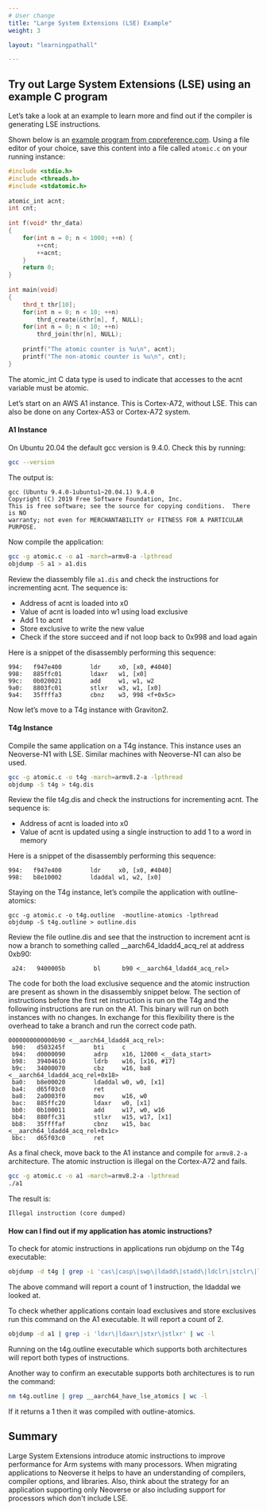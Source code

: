 ```yaml
---
# User change
title: "Large System Extensions (LSE) Example"
weight: 3

layout: "learningpathall"

---
```


## Try out Large System Extensions (LSE) using an example C program

Let’s take a look at an example to learn more and find out if the compiler is generating LSE instructions. 

Shown below is an [example program from cppreference.com](https://en.cppreference.com/w/c/language/atomic). Using a file editor of your choice, save this content into a file called `atomic.c` on your running instance:

```cpp
#include <stdio.h>
#include <threads.h>
#include <stdatomic.h>
 
atomic_int acnt;
int cnt;
 
int f(void* thr_data)
{
    for(int n = 0; n < 1000; ++n) {
        ++cnt;
        ++acnt;
    }
    return 0;
}
 
int main(void)
{
    thrd_t thr[10];
    for(int n = 0; n < 10; ++n)
        thrd_create(&thr[n], f, NULL);
    for(int n = 0; n < 10; ++n)
        thrd_join(thr[n], NULL);
 
    printf("The atomic counter is %u\n", acnt);
    printf("The non-atomic counter is %u\n", cnt);
}
```
The atomic_int C data type is used to indicate that accesses to the acnt variable must be atomic.

Let’s start on an AWS A1 instance. This is Cortex-A72, without LSE. This can also be done on any Cortex-A53 or Cortex-A72 system. 

#### **A1 Instance**

On Ubuntu 20.04 the default gcc version is 9.4.0. Check this by running:

```bash
gcc --version
```

The output is:

```output
gcc (Ubuntu 9.4.0-1ubuntu1~20.04.1) 9.4.0
Copyright (C) 2019 Free Software Foundation, Inc.
This is free software; see the source for copying conditions.  There is NO
warranty; not even for MERCHANTABILITY or FITNESS FOR A PARTICULAR PURPOSE.
```

Now compile the application:

```bash
gcc -g atomic.c -o a1 -march=armv8-a -lpthread
objdump -S a1 > a1.dis
```

Review the diassembly file `a1.dis` and check the instructions for incrementing acnt. The sequence is:

- Address of acnt is loaded into x0
- Value of acnt is loaded into w1 using load exclusive
- Add 1 to acnt
- Store exclusive to write the new value
- Check if the store succeed and if not loop back to 0x998 and load again

Here is a snippet of the disassembly performing this sequence:

```output
994:   f947e400        ldr     x0, [x0, #4040]
998:   885ffc01        ldaxr   w1, [x0]
99c:   0b020021        add     w1, w1, w2
9a0:   8803fc01        stlxr   w3, w1, [x0]
9a4:   35ffffa3        cbnz    w3, 998 <f+0x5c>
```

Now let’s move to a T4g instance with Graviton2.

#### **T4g Instance**

Compile the same application on a T4g instance. This instance uses an Neoverse-N1 with LSE. Similar machines with Neoverse-N1 can also be used.
 
```bash
gcc -g atomic.c -o t4g -march=armv8.2-a -lpthread
objdump -S t4g > t4g.dis
```

Review the file t4g.dis and check the instructions for incrementing acnt. The sequence is:

- Address of acnt is loaded into x0
- Value of acnt is updated using a single instruction to add 1 to a word in memory

Here is a snippet of the disassembly performing this sequence:

```output
994:   f947e400        ldr     x0, [x0, #4040]
998:   b8e10002        ldaddal w1, w2, [x0]
```

Staying on the T4g instance, let’s compile the application with outline-atomics:

```console
gcc -g atomic.c -o t4g.outline  -moutline-atomics -lpthread
objdump -S t4g.outline > outline.dis
```

Review the file outline.dis and see that the instruction to increment acnt is now a branch to something called __aarch64_ldadd4_acq_rel at address 0xb90:

```output
 a24:   9400005b        bl      b90 <__aarch64_ldadd4_acq_rel>
```

The code for both the load exclusive sequence and the atomic instruction are present as shown in the disassembly snippet below. The section of instructions before the first ret instruction is run on the T4g and the following instructions are run on the A1. This binary will run on both instances with no changes. In exchange for this flexibility there is the overhead to take a branch and run the correct code path.

```console
0000000000000b90 <__aarch64_ldadd4_acq_rel>:
 b90:   d503245f        bti     c
 b94:   d0000090        adrp    x16, 12000 <__data_start>
 b98:   39404610        ldrb    w16, [x16, #17]
 b9c:   34000070        cbz     w16, ba8 <__aarch64_ldadd4_acq_rel+0x18>
 ba0:   b8e00020        ldaddal w0, w0, [x1]
 ba4:   d65f03c0        ret
 ba8:   2a0003f0        mov     w16, w0
 bac:   885ffc20        ldaxr   w0, [x1]
 bb0:   0b100011        add     w17, w0, w16
 bb4:   880ffc31        stlxr   w15, w17, [x1]
 bb8:   35ffffaf        cbnz    w15, bac <__aarch64_ldadd4_acq_rel+0x1c>
 bbc:   d65f03c0        ret
```

As a final check, move back to the A1 instance and compile for `armv8.2-a` architecture. The atomic instruction is illegal on the Cortex-A72 and fails.

```bash
gcc -g atomic.c -o a1 -march=armv8.2-a -lpthread
./a1
```

The result is:

```output
Illegal instruction (core dumped)
```

#### **How can I find out if my application has atomic instructions?**

To check for atomic instructions in applications run objdump on the T4g executable:

```bash
objdump -d t4g | grep -i 'cas\|casp\|swp\|ldadd\|stadd\|ldclr\|stclr\|ldeor\|steor\|ldset\|stset\|ldsmax\|stsmax\|ldsmin\|stsmin\|ldumax\|stumax\|ldumin\|stumin' | wc -l
```

The above command will report a count of 1 instruction, the ldaddal we looked at. 

To check whether applications contain load exclusives and store exclusives run this command on the A1 executable. It will report a count of 2.

```bash
objdump -d a1 | grep -i 'ldxr\|ldaxr\|stxr\|stlxr' | wc -l
```

Running on the t4g.outline executable which supports both architectures will report both types of instructions. 

Another way to confirm an executable supports both architectures is to run the command:

```bash
nm t4g.outline | grep __aarch64_have_lse_atomics | wc -l
```

If it returns a 1 then it was compiled with outline-atomics.

## Summary

Large System Extensions introduce atomic instructions to improve performance for Arm systems with many processors. When migrating applications to Neoverse it helps to have an understanding of compilers, compiler options, and libraries. Also, think about the strategy for an application supporting only Neoverse or also including support for processors which don't include LSE.

